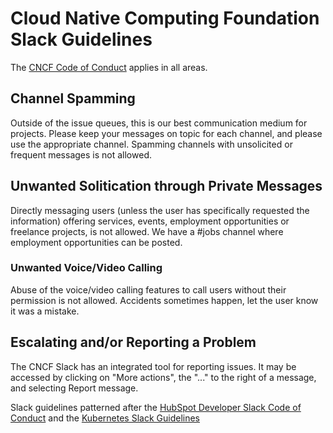 # Cloud Native Computing Foundation Slack Guidelines 

The [CNCF Code of Conduct](https://github.com/cncf/foundation/blob/master/code-of-conduct.md) applies in all areas.
## Channel Spamming
Outside of the issue queues, this is our best communication medium for projects. Please keep your messages on topic for each channel, and please use the appropriate channel. Spamming channels with unsolicited or frequent messages is not allowed.

## Unwanted Solitication through Private Messages
Directly messaging users (unless the user has specifically requested the information) offering services, events, employment opportunities or freelance projects, is not allowed.   We have a #jobs channel where employment opportunities can be posted. 

### Unwanted Voice/Video Calling
Abuse of the voice/video calling features to call users without their permission is not allowed. Accidents sometimes happen, let the user know it was a mistake.  

## Escalating and/or Reporting a Problem
The CNCF Slack has an integrated tool for reporting issues. It may be accessed by clicking on "More actions", the "..." to the right of a message, and selecting Report message.

Slack guidelines patterned after the [HubSpot Developer Slack Code of Conduct](https://designers.hubspot.com/slack/code-of-conduct) and the [Kubernetes Slack Guidelines](https://github.com/kubernetes/community/blob/master/communication/slack-guidelines.md)
